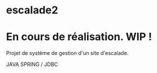 # escalade2

# En cours de réalisation. WIP !

Projet de système de gestion d'un site d'escalade.

JAVA SPRING / JDBC
